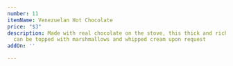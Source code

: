 ```yaml
---
number: 11
itemName: Venezuelan Hot Chocolate
price: "$3"
description: Made with real chocolate on the stove, this thick and rich hot chocolate
  can be topped with marshmallows and whipped cream upon request
addOn: ''

---
```


